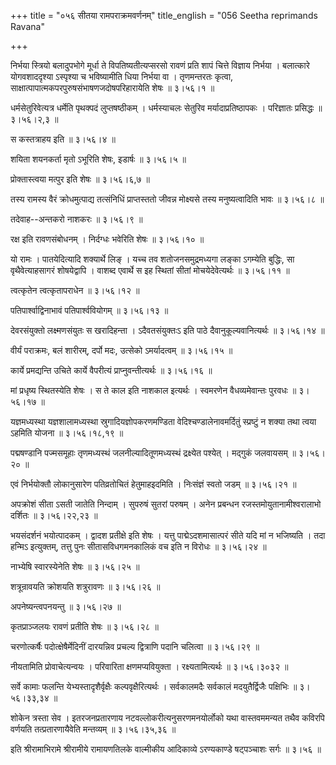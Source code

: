 +++
title = "०५६ सीतया रामपराक्रमवर्णनम्"
title_english = "056 Seetha reprimands Ravana"

+++


निर्भया स्त्रियो बलादुपभोगे मूर्धा ते विपतिष्यतीत्यप्सरसो रावणं प्रति
शापं चित्ते विज्ञाय निर्भया । बलात्कारे योगवशाददृश्या ऽस्पृश्या च
भविष्यामीति धिया निर्भया वा । तृणमन्तरतः कृत्वा,
साक्षात्पापात्मकपरपुरुषसंभाषणजदोषपरिहारायेति शेषः  ॥  ३।५६।१  ॥   

  

धर्मसेतुरिवेत्यत्र धर्मेति पृथक्पदं लुप्तषष्ठीकम् । धर्मस्याचलः सेतुरिव
मर्यादाप्रतिष्ठापकः । परिज्ञातः प्रसिद्धः  ॥  ३।५६।२,३  ॥   

  

स कस्तत्राहय इति  ॥  ३।५६।४  ॥   

  

शयिता शयनकर्ता मृतो ऽभूरिति शेषः, इडार्षः  ॥  ३।५६।५  ॥   

  

प्रोक्तास्त्वया मत्पुर इति शेषः  ॥  ३।५६।६,७  ॥   

  

तस्य रामस्य वैरं क्रोधमुत्पाद्य तत्संनिधिं प्राप्तस्ततो जीवन्न मोक्ष्यसे
तस्य मनुष्यत्वादिति भावः  ॥  ३।५६।८  ॥   

  

तदेवाह--अन्तकरो नाशकरः  ॥  ३।५६।९  ॥   

  

रक्ष इति रावणसंबोधनम् । निर्दग्धः भवेरिति शेषः  ॥  ३।५६।१०  ॥   

  

यो रामः । पातयेदित्यादि शक्यार्थे लिङ् । यच्च तव शतोजनसमुद्रमध्यगा लङ्का
ऽगम्येति बुद्धिः, सा वृथैवेत्याहसागरं शोषयेद्वापि । वाशब्द एवार्थे स इह
स्थितां सीतां मोचयेदेवेत्यर्थः  ॥  ३।५६।११  ॥   

  

त्वत्कृतेन त्वत्कृतापराधेन  ॥  ३।५६।१२  ॥   

  

पतिपार्श्वाद्विनाभावं पतिपार्श्ववियोगम्  ॥  ३।५६।१३  ॥   

  

देवरसंयुक्तो लक्ष्मणसंयुतः स खरादिहन्ता । ऽदैवतसंयुक्तःऽ इति पाठे
दैवानुकूल्यवानित्यर्थः  ॥  ३।५६।१४  ॥   

  

वीर्यं पराक्रमः, बलं शारीरम्, दर्पो मदः, उत्सेको ऽमर्यादत्वम्  ॥  ३।५६।१५
 ॥   

  

कार्ये प्रमद्यन्ति उचिते कार्ये वैपरीत्यं प्राप्नुवन्तीत्यर्थः  ॥ 
३।५६।१६  ॥   

  

मां प्रधृष्य स्थितस्येति शेषः । स ते काल इति नाशकाल इत्यर्थः । स्वमरणेन
वैधव्यमेवान्तः पुरवधः  ॥  ३।५६।१७  ॥   

  

यज्ञमध्यस्था यज्ञशालामध्यस्था स्रुगादियज्ञोपकरणमण्डिता
वेदिश्चण्डालेनावमर्दितुं स्प्रष्टुं न शक्या तथा त्वया ऽहमिति योजना  ॥ 
३।५६।१८,१९  ॥   

  

पद्मषण्डानि पज्मसमूहाः तृणमध्यस्थं जलनील्यादितूणमध्यस्थं द्रक्ष्येत
पश्येत् । मद्गुकं जलवायसम्  ॥  ३।५६।२०  ॥   

  

एवं निर्भयोक्तौ लोकानुसारेण पतिव्रतोचितं हेतुमाहइदमिति । निःसंज्ञं स्वतो
जडम्  ॥  ३।५६।२१  ॥   

  

अपक्रोशं सीता ऽसती जातेति निन्दाम् । सुपरुषं सुतरां परुषम् । अनेन
प्रबन्धन रजस्तमोयुतानामीश्वरालाभो दर्शितः  ॥  ३।५६।२२,२३  ॥   

  

भयसंदर्शनं भयोत्पादकम् । द्वादश प्रतीक्षे इति शेषः । यत्तु
पाद्मेऽदशमासात्परं सीते यदि मां न भजिष्यति । तदा हन्मिऽ इत्युक्तम्,
तत्तु पुनः सीतासविधगमनकालिकं वच इति न विरोधः  ॥  ३।५६।२४  ॥   

  

नाभ्येषि स्वारस्येनेति शेषः  ॥  ३।५६।२५  ॥   

  

शत्रून्रावयति क्रोशयति शत्रुरावणः  ॥  ३।५६।२६  ॥   

  

अपनेष्यन्त्वपनयन्तु  ॥  ३।५६।२७  ॥   

  

कृतप्राञ्जलयः रावणं प्रतीति शेषः  ॥  ३।५६।२८  ॥   

  

चरणोत्कर्षैः पदोत्क्षेषैर्मेदिनीं दारयन्निव प्रचल्य द्वित्राणि पदानि
चलित्वा  ॥  ३।५६।२९  ॥   

  

नीयतामिति प्रोवाचेत्यन्वयः । परिवारिता क्षणमप्यवियुक्ता ।
रक्ष्यतामित्यर्थः  ॥  ३।५६।३०३२  ॥   

  

सर्वे कामाः फलन्ति येभ्यस्तादृशैर्वृक्षैः कल्पवृक्षैरित्यर्थः ।
सर्वकालमदैः सर्वकालं मदयुतैर्द्विजैः पक्षिभिः  ॥  ३।५६।३३,३४  ॥   

  

शोकेन त्रस्ता सेव । इतरजनप्रतारणाय नटवल्लोकरीत्यनुसरणमनयोर्लोको यथा
वास्तवममन्यत तथैव कविरपि वर्णयति तत्प्रतारणायैवेति मन्तव्यम्  ॥ 
३।५६।३५,३६  ॥   

  

इति श्रीरामाभिरामे श्रीरामीये रामायणतिलके वाल्मीकीय आदिकाव्ये
ऽरण्यकाण्डे षट्पञ्चाशः सर्गः  ॥  ३।५६  ॥   

  



